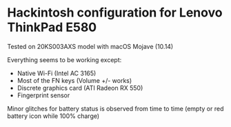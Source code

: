 # Hackintosh configuration for Lenovo ThinkPad E580

Tested on 20KS003AXS model with macOS Mojave (10.14)

Everything seems to be working except:
* Native Wi-Fi (Intel AC 3165)
* Most of the FN keys (Volume +/- works)
* Discrete graphics card (ATI Radeon RX 550)
* Fingerprint sensor
    
Minor glitches for battery status is observed from time to time (empty or red battery icon while 100% charge)
